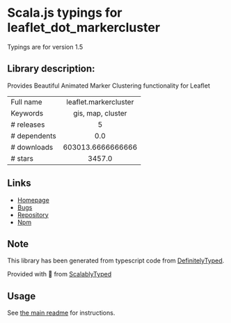 
# Scala.js typings for leaflet_dot_markercluster

Typings are for version 1.5

## Library description:
Provides Beautiful Animated Marker Clustering functionality for Leaflet

|                    |                 |
| ------------------ | :-------------: |
| Full name          | leaflet.markercluster |
| Keywords           | gis, map, cluster |
| # releases         | 5 |
| # dependents       | 0.0 |
| # downloads        | 603013.6666666666 |
| # stars            | 3457.0 |

## Links
- [Homepage](https://github.com/Leaflet/Leaflet.markercluster#readme)
- [Bugs](https://github.com/Leaflet/Leaflet.markercluster/issues)
- [Repository](https://github.com/Leaflet/Leaflet.markercluster)
- [Npm](https://www.npmjs.com/package/leaflet.markercluster)
    


## Note
This library has been generated from typescript code from [DefinitelyTyped](https://definitelytyped.org).

Provided with :purple_heart: from [ScalablyTyped](https://github.com/oyvindberg/ScalablyTyped)

## Usage
See [the main readme](../../readme.md) for instructions.


